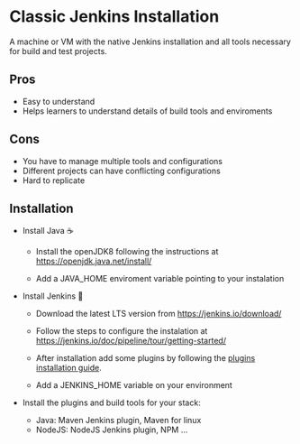 # Classic Jenkins Installation

A machine or VM with the native Jenkins installation and all tools necessary for build and test projects.

## Pros

- Easy to understand
- Helps learners to understand details of build tools and enviroments

## Cons

- You have to manage multiple tools and configurations
- Different projects can have conflicting configurations
- Hard to replicate

## Installation

- Install Java ☕

  - Install the openJDK8 following the instructions at <https://openjdk.java.net/install/>

  - Add a JAVA_HOME enviroment variable pointing to your instalation

- Install Jenkins 🤵

  - Download the latest LTS version from <https://jenkins.io/download/>

  - Follow the steps to configure the instalation at <https://jenkins.io/doc/pipeline/tour/getting-started/>

  - After installation add some plugins by following the [plugins installation guide](plugins-installation.md).

  - Add a JENKINS_HOME variable on your environment

- Install the plugins and build tools for your stack:

  - Java: Maven Jenkins plugin, Maven for linux
  - NodeJS: NodeJS Jenkins plugin, NPM
    ...
